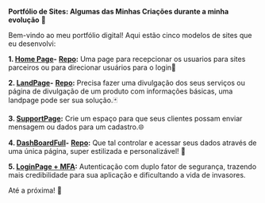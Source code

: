 **Portfólio de Sites: Algumas das Minhas Criações durante a minha evolução** 🌟

Bem-vindo ao meu portfólio digital! Aqui estão cinco modelos de sites que eu desenvolvi:

**1. [Home Page](https://raphaelcarvalh.github.io/HomePage-/#/home)-**
**[Repo](https://github.com/RaphaelCarvalh/HomePage-):** Uma page para recepcionar os usuarios para sites parceiros ou para direcionar usuários para o login📱

**2. [LandPage](https://raphaelcarvalh.github.io/LandPage-/#/landing)-**
**[Repo](https://github.com/RaphaelCarvalh/LandPage-):** Precisa fazer uma divulgação dos seus serviços ou página de divulgação de um produto com informações básicas, uma landpage pode ser sua solução.🃏

**3. [SupportPage](https://raphaelcarvalh.github.io/SocialLinksProfile/):**
Crie um espaço para que seus clientes possam enviar mensagem ou dados para um cadastro.🌐

**4. [DashBoardFull](https://raphaelcarvalh.github.io/DashBoard-/#/dashboard)-**
**[Repo](https://github.com/RaphaelCarvalh/DashBoard-):** Que tal controlar e acessar seus dados através de uma única página, super estilizada e personalizável! 🍳

**5. [LoginPage + MFA](https://raphaelcarvalh.github.io/RecipePage/):**
Autenticação com duplo fator de segurança, trazendo mais credibilidade para sua aplicação e dificultando a vida de invasores.

Até a próxima! 🚀
